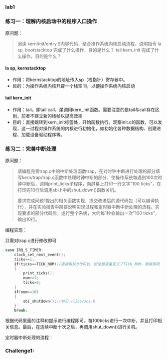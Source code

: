 ### lab1

### 练习一：理解内核启动中的程序入口操作

原问题：

> 阅读 kern/init/entry.S内容代码，结合操作系统内核启动流程，说明指令 la sp, bootstacktop 完成了什么操作，目的是什么？ tail kern_init 完成了什么操作，目的是什么？

#### la sp, kernstacktop

- 作用：将kernstacktop的地址传入sp（栈指针）寄存器中。
- 目的：为操作系统内核开辟一个栈空间，以便操作系统内核启动

#### tail kern_init

- 作用：tail，即tail call，尾调用kern_init函数。需要注意的是tail与call存在区别，前者不建立新的栈帧以提高效率
- 目的：直接跳转到kern_init标签处，开始函数执行。观察init.c的函数，可以发现，这一过程对操作系统的内核进行初始化，如初始化各种数据结构、创建进程、加载设备驱动程序等。

### 练习二：完善中断处理

原问题：

> 请编程完善trap.c中的中断处理函数trap，在对时钟中断进行处理的部分填写kern/trap/trap.c函数中处理时钟中断的部分，使操作系统每遇到100次时钟中断后，调用print_ticks子程序，向屏幕上打印一行文字”100 ticks”，在打印完10行后调用sbi.h中的shut_down()函数关机。
>
> 要求完成问题1提出的相关函数实现，提交改进后的源代码包（可以编译执行），并在实验报告中简要说明实现过程和定时器中断中断处理的流程。实现要求的部分代码后，运行整个系统，大约每1秒会输出一次”100 ticks”，输出10行。

编程实现：

只需对trap.c进行修改即可

```C++
case IRQ_S_TIMER:
    clock_set_next_event();
    ticks+=1;
    if(ticks==TICK_NUM)//直接用100也可以，但全局变量定义了TICK_NUM，那就用吧
    {
        print_ticks();
        num+=1;
        ticks=0;
    }
    if(num==10)
    {
    	sbi_shutdown();//参见./libs/sbi.h
    }
    break;
```

根据代码里面的注释和提示进行编程即可。每100ticks进行一次中断，并且打印相关信息。最后，在连续中断十次之后，再调用shut_down()进行关机。

定时器中断处理的流程：

### Challenge1:

